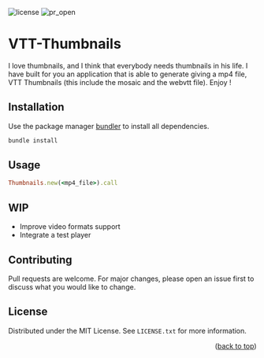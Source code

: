 
![license](https://img.shields.io/github/license/ulyssedsn/VTT-Thumbnails.svg)
![pr_open](https://img.shields.io/github/issues-pr/ulyssedsn/VTT-Thumbnails.svg)
# VTT-Thumbnails

I love thumbnails, and I think that everybody needs thumbnails in his life. I have built 
for you an application that is able to generate giving a mp4 file, VTT Thumbnails (this
include the mosaic and the webvtt file). Enjoy !

## Installation

Use the package manager [bundler](https://bundler.io/) to install all
dependencies.

```bash
bundle install
```

## Usage

```ruby
Thumbnails.new(<mp4_file>).call
```
## WIP
 - Improve video formats support
 - Integrate a test player

## Contributing
Pull requests are welcome. For major changes, please open an issue first to discuss what you would like to change.

## License
Distributed under the MIT License. See `LICENSE.txt` for more information.

<p align="right">(<a href="#top">back to top</a>)</p>
